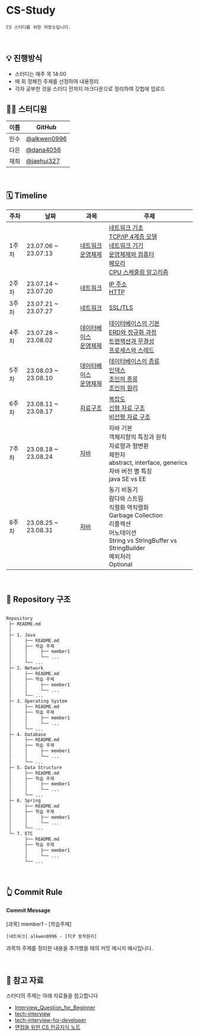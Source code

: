 # CS-Study

`CS 스터디를 위한 저장소입니다.`

<br>

## 💡 진행방식

- 스터디는 매주 목 14:00
- 매 회 정해진 주제를 선정하여 내용정리
- 각자 공부한 것을 스터디 전까지 마크다운으로 정리하여 깃헙에 업로드
  <br>

## 👨‍💻 스터디원

| 이름 | GitHub                                       |
| ---- | -------------------------------------------- |
| 민수 | [@alkwen0996](https://github.com/alkwen0996) |
| 다은 | [@dana4056](https://github.com/dana4056)     |
| 재희 | [@jaehui327](https://github.com/jaehui327)   |

<br>

## 🗓 Timeline

| 주차 | 날짜 | 과목 | 주제 |
|--|--|--|--|
| 1주차 | 23.07.06 ~ 23.07.13 | [네트워크](./2.%20Network)<br>[운영체제](./3.%20Operating%20System) | [네트워크 기초](./2.%20Network/1.%20네트워크의%20기초)<br>[TCP/IP 4계층 모델](./2.%20Network/2.%20TCP_IP%204계층%20모델)<br>[네트워크 기기](./2.%20Network/3.%20네트워크%20기기)<br>[운영체제와 컴퓨터](./3.%20Operating%20System/1.%20운영체제와%20컴퓨터)<br>[메모리](./3.%20Operating%20System/2.%20메모리)<br>[CPU 스케줄링 알고리즘](./3.%20Operating%20System/4.%20CPU%20스케줄링%20알고리즘)|
| 2주차 | 23.07.14 ~ 23.07.20 | [네트워크](./2.%20Network) | [IP 주소](./2.%20Network/4.%20IP%20주소)<br>[HTTP](./2.%20Network/5.%20HTTP)|
| 3주차 | 23.07.21 ~ 23.07.27 | [네트워크](./2.%20Network) | [SSL/TLS](./2.%20Network/5.%20HTTP)  |
| 4주차 | 23.07.28 ~ 23.08.02 | [데이터베이스](./4.%20Database)<br>[운영체제](./3.%20Operating%20System) | [데이터베이스의 기본](./4.%20Database/1.%20데이터베이스의%20기본)<br>[ERD와 정규화 과정](./4.%20Database/2.%20ERD와%20정규화%20과정)<br>[트랜잭션과 무결성](./4.%20Database/3.%20트랜잭션과%20무결성)<br>[프로세스와 스레드](./3.%20Operating%20System/3.%20프로세스와%20스레드)  |
| 5주차 | 23.08.03 ~ 23.08.10 | [데이터베이스](./4.%20Database)<br>[운영체제](./4.%20Database/3.%20Operating%20System) | [데이터베이스의 종류](./4.%20Database/4.%20데이터베이스의%20종류)<br>[인덱스](./4.%20Database/5.%20인덱스)<br>[조인의 종류](./4.%20Database/6.%20조인의%20종류)<br>[조인의 원리](./4.%20Database/7.%20조인의%20원리)  |
| 6주차 | 23.08.11 ~ 23.08.17 | [자료구조](./5.%20Data%20Structure) | [복잡도](./5.%20Data%20Structure/1.%20복잡도)<br>[선형 자료 구조](./5.%20Data%20Structure/2.%20선형%20자료%20구조)<br>[비선형 자료 구조](./5.%20Data%20Structure/3.%20비선형%20자료%20구조)|
| 7주차 | 23.08.18 ~ 23.08.24 | [자바](./1.%20Java) |자바 기본<br>객체지향의 특징과 원칙<br>자료형과 형변환<br>제한자<br>abstract, interface, generics<br>자바 버전 별 특징<br>java SE vs EE |
| 8주차 | 23.08.25 ~ 23.08.31 | [자바](./1.%20Java) |동기 비동기<br>람다와 스트림<br>직렬화 역직렬화<br>Garbage Collection<br>리플렉션<br>어노테이션<br>String vs StringBuffer vs StringBuilder<br>예외처리<br>Optional |




<br>

## 📑 Repository 구조

```bash

Repository
 ├─ README.md
 │
 ├─ 1. Java
 │     ├── README.md
 │     ├── 학습 주제
 │     │     ├── member1
 │     │     └── ...
 │     └── ...
 ├─ 2. Network
 │     ├── README.md
 │     ├── 학습 주제
 │     │     ├── member1
 │     │     └── ...
 │     └── ...
 ├─ 3. Operating System
 │     ├── README.md
 │     ├── 학습 주제
 │     │     ├── member1
 │     │     └── ...
 │     └── ...
 ├─ 4. Database
 │     ├── README.md
 │     ├── 학습 주제
 │     │     ├── member1
 │     │     └── ...
 │     └── ...
 ├─ 5. Data Structure
 │     ├── README.md
 │     ├── 학습 주제
 │     │     ├── member1
 │     │     └── ...
 │     └── ...
 ├─ 6. Spring
 │     ├── README.md
 │     ├── 학습 주제
 │     │     ├── member1
 │     │     └── ...
 │     └── ...
 └─ 7. ETC
       ├── README.md
       ├── 학습 주제
       │     ├── member1
       │     └── ...
       └── ...
```

<br>

## 👆 Commit Rule

#### Commit Message

[과목] member1 - [학습주제]

```
[네트워크] alkwen0996 - [TCP 동작원리]
```

과목의 주제를 정리한 내용을 추가했을 때의 커밋 메시지 예시입니다.

 <br>

## 📌 참고 자료

스터디의 주제는 아래 자료들을 참고합니다

- [Interview_Question_for_Beginner](https://github.com/JaeYeopHan/Interview_Question_for_Beginner)
- [tech-interview](https://github.com/WeareSoft/tech-interview)
- [tech-interview-for-developer](https://github.com/gyoogle/tech-interview-for-developer)
- [면접을 위한 CS 전공지식 노트](https://www.yes24.com/Product/Goods/108887922)
